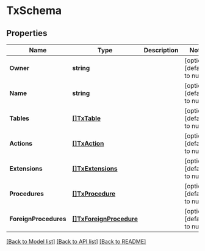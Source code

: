 # TxSchema

## Properties
Name | Type | Description | Notes
------------ | ------------- | ------------- | -------------
**Owner** | **string** |  | [optional] [default to null]
**Name** | **string** |  | [optional] [default to null]
**Tables** | [**[]TxTable**](txTable.md) |  | [optional] [default to null]
**Actions** | [**[]TxAction**](txAction.md) |  | [optional] [default to null]
**Extensions** | [**[]TxExtensions**](txExtensions.md) |  | [optional] [default to null]
**Procedures** | [**[]TxProcedure**](txProcedure.md) |  | [optional] [default to null]
**ForeignProcedures** | [**[]TxForeignProcedure**](txForeignProcedure.md) |  | [optional] [default to null]

[[Back to Model list]](../README.md#documentation-for-models) [[Back to API list]](../README.md#documentation-for-api-endpoints) [[Back to README]](../README.md)

